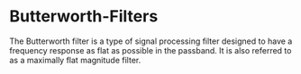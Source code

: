 # Butterworth-Filters

The Butterworth filter is a type of signal processing filter designed to have a frequency response as flat as possible in the passband. It is also referred to as a maximally flat magnitude filter. 
